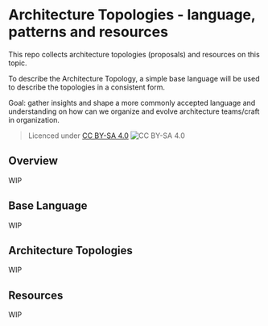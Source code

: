 # Architecture Topologies - language, patterns and resources

This repo collects architecture topologies (proposals) and resources on this topic.

To describe the Architecture Topology, a simple base language will be used to describe the topologies in a consistent form.

Goal: gather insights and shape a more commonly accepted language and understanding on how can we organize and evolve architecture teams/craft in organization.

> Licenced under [CC BY-SA 4.0](https://creativecommons.org/licenses/by-sa/4.0/) ![CC BY-SA 4.0](https://licensebuttons.net/l/by-sa/3.0/88x31.png)

## Overview

WIP

## Base Language

WIP

## Architecture Topologies

WIP

## Resources

WIP

